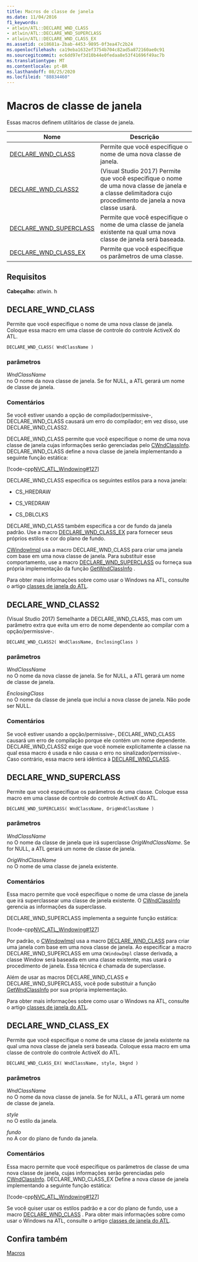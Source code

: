 ```yaml
---
title: Macros de classe de janela
ms.date: 11/04/2016
f1_keywords:
- atlwin/ATL::DECLARE_WND_CLASS
- atlwin/ATL::DECLARE_WND_SUPERCLASS
- atlwin/ATL::DECLARE_WND_CLASS_EX
ms.assetid: ce18681a-2bab-4453-9895-0f3ea47c2b24
ms.openlocfilehash: ca19eba1632ef3754b704c82ad5a872160ae0c91
ms.sourcegitcommit: ec6dd97ef3d10b44e0fedaa8e53f41696f49ac7b
ms.translationtype: MT
ms.contentlocale: pt-BR
ms.lasthandoff: 08/25/2020
ms.locfileid: "88834460"
---
```

# <a name="window-class-macros"></a>Macros de classe de janela

Essas macros definem utilitários de classe de janela.

|Nome|Descrição|
|-|-|
|[DECLARE_WND_CLASS](#declare_wnd_class)|Permite que você especifique o nome de uma nova classe de janela.|
|[DECLARE_WND_CLASS2](#declare_wnd_class2)|(Visual Studio 2017) Permite que você especifique o nome de uma nova classe de janela e a classe delimitadora cujo procedimento de janela a nova classe usará.|
|[DECLARE_WND_SUPERCLASS](#declare_wnd_superclass)|Permite que você especifique o nome de uma classe de janela existente na qual uma nova classe de janela será baseada.|
|[DECLARE_WND_CLASS_EX](#declare_wnd_class_ex)|Permite que você especifique os parâmetros de uma classe.|

## <a name="requirements"></a>Requisitos

**Cabeçalho:** atlwin. h

## <a name="declare_wnd_class"></a><a name="declare_wnd_class"></a> DECLARE_WND_CLASS

Permite que você especifique o nome de uma nova classe de janela. Coloque essa macro em uma classe de controle do controle ActiveX do ATL.

```
DECLARE_WND_CLASS( WndClassName )
```

### <a name="parameters"></a>parâmetros

*WndClassName*<br/>
no O nome da nova classe de janela. Se for NULL, a ATL gerará um nome de classe de janela.

### <a name="remarks"></a>Comentários

Se você estiver usando a opção de compilador/permissive-, DECLARE_WND_CLASS causará um erro do compilador; em vez disso, use DECLARE_WND_CLASS2.

DECLARE_WND_CLASS permite que você especifique o nome de uma nova classe de janela cujas informações serão gerenciadas pelo [CWndClassInfo](cwndclassinfo-class.md). DECLARE_WND_CLASS define a nova classe de janela implementando a seguinte função estática:

[!code-cpp[NVC_ATL_Windowing#127](../../atl/codesnippet/cpp/window-class-macros_1.cpp)]

DECLARE_WND_CLASS especifica os seguintes estilos para a nova janela:

- CS_HREDRAW

- CS_VREDRAW

- CS_DBLCLKS

DECLARE_WND_CLASS também especifica a cor de fundo da janela padrão. Use a macro [DECLARE_WND_CLASS_EX](#declare_wnd_class_ex) para fornecer seus próprios estilos e cor do plano de fundo.

[CWindowImpl](cwindowimpl-class.md) usa a macro DECLARE_WND_CLASS para criar uma janela com base em uma nova classe de janela. Para substituir esse comportamento, use a macro [DECLARE_WND_SUPERCLASS](#declare_wnd_superclass) ou forneça sua própria implementação da função [GetWndClassInfo](cwindowimpl-class.md#getwndclassinfo) .

Para obter mais informações sobre como usar o Windows na ATL, consulte o artigo [classes de janela do ATL](../../atl/atl-window-classes.md).

## <a name="declare_wnd_class2"></a><a name="declare_wnd_class2"></a> DECLARE_WND_CLASS2

(Visual Studio 2017) Semelhante a DECLARE_WND_CLASS, mas com um parâmetro extra que evita um erro de nome dependente ao compilar com a opção/permissive-.

```
DECLARE_WND_CLASS2( WndClassName, EnclosingClass )
```

### <a name="parameters"></a>parâmetros

*WndClassName*<br/>
no O nome da nova classe de janela. Se for NULL, a ATL gerará um nome de classe de janela.

*EnclosingClass*<br/>
no O nome da classe de janela que inclui a nova classe de janela. Não pode ser NULL.

### <a name="remarks"></a>Comentários

Se você estiver usando a opção/permissive-, DECLARE_WND_CLASS causará um erro de compilação porque ele contém um nome dependente. DECLARE_WND_CLASS2 exige que você nomeie explicitamente a classe na qual essa macro é usada e não causa o erro no sinalizador/permissive-.
Caso contrário, essa macro será idêntica à [DECLARE_WND_CLASS](#declare_wnd_class).

## <a name="declare_wnd_superclass"></a><a name="declare_wnd_superclass"></a> DECLARE_WND_SUPERCLASS

Permite que você especifique os parâmetros de uma classe. Coloque essa macro em uma classe de controle do controle ActiveX do ATL.

```
DECLARE_WND_SUPERCLASS( WndClassName, OrigWndClassName )
```

### <a name="parameters"></a>parâmetros

*WndClassName*<br/>
no O nome da classe de janela que irá superclasse *OrigWndClassName*. Se for NULL, a ATL gerará um nome de classe de janela.

*OrigWndClassName*<br/>
no O nome de uma classe de janela existente.

### <a name="remarks"></a>Comentários

Essa macro permite que você especifique o nome de uma classe de janela que irá superclassear uma classe de janela existente. O [CWndClassInfo](cwndclassinfo-class.md) gerencia as informações da superclasse.

DECLARE_WND_SUPERCLASS implementa a seguinte função estática:

[!code-cpp[NVC_ATL_Windowing#127](../../atl/codesnippet/cpp/window-class-macros_1.cpp)]

Por padrão, o [CWindowImpl](cwindowimpl-class.md) usa a macro [DECLARE_WND_CLASS](#declare_wnd_class) para criar uma janela com base em uma nova classe de janela. Ao especificar a macro DECLARE_WND_SUPERCLASS em uma `CWindowImpl` classe derivada, a classe Window será baseada em uma classe existente, mas usará o procedimento de janela. Essa técnica é chamada de superclasse.

Além de usar as macros DECLARE_WND_CLASS e DECLARE_WND_SUPERCLASS, você pode substituir a função [GetWndClassInfo](cwindowimpl-class.md#getwndclassinfo) por sua própria implementação.

Para obter mais informações sobre como usar o Windows na ATL, consulte o artigo [classes de janela do ATL](../../atl/atl-window-classes.md).

## <a name="declare_wnd_class_ex"></a><a name="declare_wnd_class_ex"></a> DECLARE_WND_CLASS_EX

Permite que você especifique o nome de uma classe de janela existente na qual uma nova classe de janela será baseada. Coloque essa macro em uma classe de controle do controle ActiveX do ATL.

```
DECLARE_WND_CLASS_EX( WndClassName, style, bkgnd )
```

### <a name="parameters"></a>parâmetros

*WndClassName*<br/>
no O nome da nova classe de janela. Se for NULL, a ATL gerará um nome de classe de janela.

*style*<br/>
no O estilo da janela.

*fundo*<br/>
no A cor do plano de fundo da janela.

### <a name="remarks"></a>Comentários

Essa macro permite que você especifique os parâmetros de classe de uma nova classe de janela, cujas informações serão gerenciadas pelo [CWndClassInfo](cwndclassinfo-class.md). DECLARE_WND_CLASS_EX Define a nova classe de janela implementando a seguinte função estática:

[!code-cpp[NVC_ATL_Windowing#127](../../atl/codesnippet/cpp/window-class-macros_1.cpp)]

Se você quiser usar os estilos padrão e a cor do plano de fundo, use a macro [DECLARE_WND_CLASS](#declare_wnd_class) . Para obter mais informações sobre como usar o Windows na ATL, consulte o artigo [classes de janela do ATL](../../atl/atl-window-classes.md).

## <a name="see-also"></a>Confira também

[Macros](atl-macros.md)
